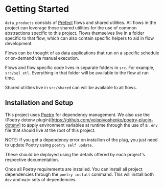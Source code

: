 # Getting Started

`data_products` consists of [Prefect](https://docs.prefect.io) flows and shared utilities.  All flows in the project can leverage these shared utilities for the use of common abstractions specific to this project. Flows themselves live in a folder specific to that flow, which can also contain specific helpers to aid in flow development.

Flows can be thought of as data applications that run on a specific schedule or on-demand via manual execution.

Flows and flow specific code lives in separate folders in `src`.  For example, `src/sql_etl`.  Everything in that folder will be available to the flow at run time.

Shared utilities live in `src/shared` can will be available to all flows.

## Installation and Setup

This project uses [Poetry](https://python-poetry.org/) for dependency management.
We also use the (Poetry dotenv plugin)[https://github.com/volopivoshenko/poetry-plugin-dotenv] to apply environment variables at runtime through the use of a `.env` file that should live at the root of this project.

NOTE:  If you get a dependency error on installion of the plug, you just need to update Poetry using `poetry self update`.

These should be deployed using the details offered by each project's respective documentation.

Once all Poetry requirements are installed.  You can install all project dependencies through the `poetry install` command.  This will install both `dev` and `main` sets of dependencies.

